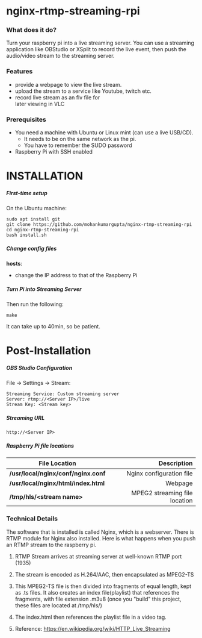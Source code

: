 # nginx-rtmp-streaming-rpi

### What does it do?
Turn your raspberry pi into a live streaming server. You can use a streaming application like OBStudio or XSplit to record the live event, then push the audio/video stream to the streaming server.

### Features
- provide a webpage to view the live 
  stream.
- upload the stream to a service like
  Youtube, twitch etc.
- record live stream as an flv file for  
  later viewing in VLC

### Prerequisites
- You need a machine with Ubuntu or Linux mint (can use a live USB/CD). 
    * It needs to be on the same network 
      as the pi.
    * You have to remember the SUDO 
      password
- Raspberry Pi with SSH enabled

# INSTALLATION

##### First-time setup
On the Ubuntu machine:

```
sudo apt install git
git clone https://github.com/mohankumargupta/nginx-rtmp-streaming-rpi
cd nginx-rtmp-streaming-rpi
bash install.sh
```

##### Change config files
**hosts**: 
 - change the IP address to that of the
   Raspberry Pi


##### Turn Pi into Streaming Server
Then run the following:

```
make
```

It can take up to 40min, so be patient.

# Post-Installation

##### OBS Studio Configuration
File -> Settings -> Stream:
```
Streaming Service: Custom streaming server
Server: rtmp://<Server IP>/live
Stream Key: <Stream key>
```

##### Streaming URL

```
http://<Server IP>
```

##### Raspberry Pi file locations
| File Location | Description |
| ------------- | -----------:|
| **/usr/local/nginx/conf/nginx.conf** | Nginx configuration file |
| **/usr/local/nginx/html/index.html** | Webpage | 
| **/tmp/hls/&lt;stream name&gt;** | MPEG2 streaming file location | 



### Technical Details
The software that is installed is called Nginx, which is a webserver. There is RTMP module for Nginx also installed. Here is what happens when you push an RTMP stream to the raspberry pi.

1. RTMP Stream arrives at streaming server at well-known RTMP port (1935)

2. The stream is encoded as H.264/AAC, then encapsulated as MPEG2-TS

3. This MPEG2-TS file is then divided into fragments of equal length, kept as .ts files. It also creates an index file(playlist) that references the fragments, with file extension .m3u8
 (once you "build" this project, these files are located at /tmp/hls/<stream name>)

4. The index.html then references the playlist file in a video tag.

5. Reference: https://en.wikipedia.org/wiki/HTTP_Live_Streaming




